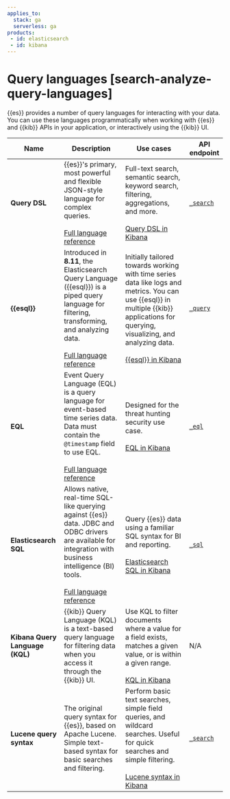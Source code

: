 ```yaml
---
applies_to:
  stack: ga
  serverless: ga
products:
 - id: elasticsearch
 - id: kibana
---
```

  
# Query languages [search-analyze-query-languages]

{{es}} provides a number of query languages for interacting with your data. You can use these languages programmatically when working with {{es}} and {{kib}} APIs in your application, or interactively using the {{kib}} UI.


| Name | Description | Use cases | API endpoint |
| --- | --- | --- | --- |
| **Query DSL** | {{es}}'s primary, most powerful and flexible JSON-style language for complex queries.<br><br>[Full language reference](elasticsearch://reference/query-languages/querydsl.md)| Full-text search, semantic search, keyword search, filtering, aggregations, and more. <br><br>[Query DSL in Kibana](languages/querydsl.md) |[`_search`](https://www.elastic.co/docs/api/doc/elasticsearch/operation/operation-search) |
| **{{esql}}** | Introduced in **8.11**, the Elasticsearch Query Language ({{esql}}) is a piped query language for filtering, transforming, and analyzing data.<br><br>[Full language reference](elasticsearch://reference/query-languages/esql.md) | Initially tailored towards working with time series data like logs and metrics. You can use {{esql}} in multiple {{kib}} applications for querying, visualizing, and analyzing data.<br><br>[{{esql}} in Kibana](languages/esql-kibana.md) | [`_query`](https://www.elastic.co/docs/api/doc/elasticsearch/group/endpoint-esql) |
| **EQL** | Event Query Language (EQL) is a query language for event-based time series data. Data must contain the `@timestamp` field to use EQL.<br><br>[Full language reference](elasticsearch://reference/query-languages/eql.md) | Designed for the threat hunting security use case.<br><br>[EQL in Kibana](languages/eql.md) | [`_eql`](https://www.elastic.co/docs/api/doc/elasticsearch/group/endpoint-eql) |
| **Elasticsearch SQL** | Allows native, real-time SQL-like querying against {{es}} data. JDBC and ODBC drivers are available for integration with business intelligence (BI) tools.<br><br>[Full language reference](elasticsearch://reference/query-languages/sql.md) | Query {{es}} data using a familiar SQL syntax for BI and reporting.<br><br>[Elasticsearch SQL in Kibana](languages/sql.md) | [`_sql`](https://www.elastic.co/docs/api/doc/elasticsearch/group/endpoint-sql) |
| **Kibana Query Language (KQL)** | {{kib}} Query Language (KQL) is a text-based query language for filtering data when you access it through the {{kib}} UI. | Use KQL to filter documents where a value for a field exists, matches a given value, or is within a given range.<br><br>[KQL in Kibana](languages/kql.md) | N/A |
| **Lucene query syntax** | The original query syntax for {{es}}, based on Apache Lucene. Simple text-based syntax for basic searches and filtering. | Perform basic text searches, simple field queries, and wildcard searches. Useful for quick searches and simple filtering.<br><br>[Lucene syntax in Kibana](languages/lucene-query-syntax.md) | [`_search`](https://www.elastic.co/docs/api/doc/elasticsearch/operation/operation-search) |